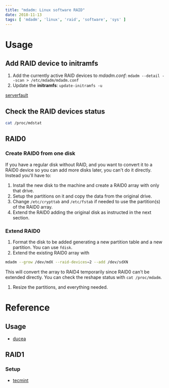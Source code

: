 ```yaml
---
title: "mdadm: Linux software RAID"
date: 2018-11-13
tags: [ 'mdadm', 'linux', 'raid', 'software', 'sys' ]
---
```


# Usage

## Add RAID device to initramfs

1. Add the currently active RAID devices to *mdadm.conf*:
   `mdadm --detail --scan > /etc/mdadm/mdadm.conf`
1. Update the **initramfs**: `update-initramfs -u`

[serverfault](https://serverfault.com/questions/209379/what-tells-initramfs-or-the-ubuntu-server-boot-process-how-to-assemble-raid-arra'#answer-222729)

## Check the RAID devices status

```bash
cat /proc/mdstat
```

## RAID0

### Create RAID0 from one disk

If you have a regular disk without RAID, and you want to convert it to a RAID0
device so you can add more disks later, you can't do it directly. Instead
you'll have to:

1. Install the new disk to the machine and create a RAID0 array with only that
  drive.
1. Setup the partitions on it and copy the data from the original drive.
1. Change `/etc/crypttab` and `/etc/fstab` if needed to use the partition(s)
  of the RAID0 array.
1. Extend the RAID0 adding the original disk as instructed in the next section.

### Extend RAID0

1. Format the disk to be added generating a new partition table and a new
  partition. You can use `fdisk`.
1. Extend the existing RAID0 array with

  ```bash
  mdadm --grow /dev/mdX --raid-devices=2 --add /dev/sdXN
  ```

  This will convert the array to RAID4 temporarily since RAID0 can't be extended
  directly. You can check the reshape status with `cat /proc/mdadm`.
1. Resize the partitions, and everything needed.

# Reference

## Usage

* [ducea](http://www.ducea.com/2009/03/08/mdadm-cheat-sheet/)

## RAID1

### Setup

* [tecmint](https://www.tecmint.com/create-raid1-in-linux/)
